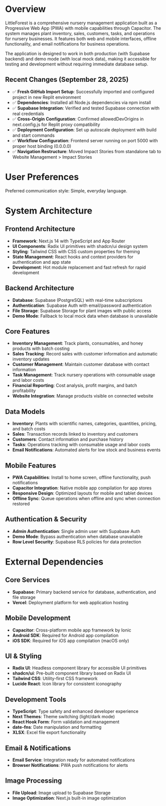 # Overview

LittleForest is a comprehensive nursery management application built as a Progressive Web App (PWA) with mobile capabilities through Capacitor. The system manages plant inventory, sales, customers, tasks, and operations for nursery businesses. It features both web and mobile interfaces, offline functionality, and email notifications for business operations.

The application is designed to work in both production (with Supabase backend) and demo mode (with local mock data), making it accessible for testing and development without requiring immediate database setup.

## Recent Changes (September 28, 2025)
- ✅ **Fresh GitHub Import Setup**: Successfully imported and configured project in new Replit environment
- ✅ **Dependencies**: Installed all Node.js dependencies via npm install  
- ✅ **Supabase Integration**: Verified and tested Supabase connection with real credentials
- ✅ **Cross-Origin Configuration**: Confirmed allowedDevOrigins in next.config.js for Replit proxy compatibility
- ✅ **Deployment Configuration**: Set up autoscale deployment with build and start commands
- ✅ **Workflow Configuration**: Frontend server running on port 5000 with proper host binding (0.0.0.0)
- ✅ **Navigation Restructure**: Moved Impact Stories from standalone tab to Website Management > Impact Stories

# User Preferences

Preferred communication style: Simple, everyday language.

# System Architecture

## Frontend Architecture
- **Framework**: Next.js 14 with TypeScript and App Router
- **UI Components**: Radix UI primitives with shadcn/ui design system  
- **Styling**: Tailwind CSS with CSS custom properties for theming
- **State Management**: React hooks and context providers for authentication and app state
- **Development**: Hot module replacement and fast refresh for rapid development

## Backend Architecture
- **Database**: Supabase (PostgreSQL) with real-time subscriptions
- **Authentication**: Supabase Auth with email/password authentication
- **File Storage**: Supabase Storage for plant images with public access
- **Demo Mode**: Fallback to local mock data when database is unavailable

## Core Features
- **Inventory Management**: Track plants, consumables, and honey products with batch costing
- **Sales Tracking**: Record sales with customer information and automatic inventory updates
- **Customer Management**: Maintain customer database with contact information
- **Task Management**: Track nursery operations with consumable usage and labor costs
- **Financial Reporting**: Cost analysis, profit margins, and batch profitability
- **Website Integration**: Manage products visible on connected website

## Data Models
- **Inventory**: Plants with scientific names, categories, quantities, pricing, and batch costs
- **Sales**: Transaction records linked to inventory and customers
- **Customers**: Contact information and purchase history
- **Tasks**: Operations tracking with consumable usage and labor costs
- **Email Notifications**: Automated alerts for low stock and business events

## Mobile Features
- **PWA Capabilities**: Install to home screen, offline functionality, push notifications
- **Capacitor Integration**: Native mobile app compilation for app stores
- **Responsive Design**: Optimized layouts for mobile and tablet devices
- **Offline Sync**: Queue operations when offline and sync when connection restored

## Authentication & Security
- **Admin Authentication**: Single admin user with Supabase Auth
- **Demo Mode**: Bypass authentication when database unavailable
- **Row Level Security**: Supabase RLS policies for data protection

# External Dependencies

## Core Services
- **Supabase**: Primary backend service for database, authentication, and file storage
- **Vercel**: Deployment platform for web application hosting

## Mobile Development
- **Capacitor**: Cross-platform mobile app framework by Ionic
- **Android SDK**: Required for Android app compilation
- **iOS SDK**: Required for iOS app compilation (macOS only)

## UI & Styling
- **Radix UI**: Headless component library for accessible UI primitives
- **shadcn/ui**: Pre-built component library based on Radix UI
- **Tailwind CSS**: Utility-first CSS framework
- **Lucide React**: Icon library for consistent iconography

## Development Tools
- **TypeScript**: Type safety and enhanced developer experience
- **Next Themes**: Theme switching (light/dark mode)
- **React Hook Form**: Form validation and management
- **date-fns**: Date manipulation and formatting
- **XLSX**: Excel file export functionality

## Email & Notifications
- **Email Service**: Integration ready for automated notifications
- **Browser Notifications**: PWA push notifications for alerts

## Image Processing
- **File Upload**: Image upload to Supabase Storage
- **Image Optimization**: Next.js built-in image optimization